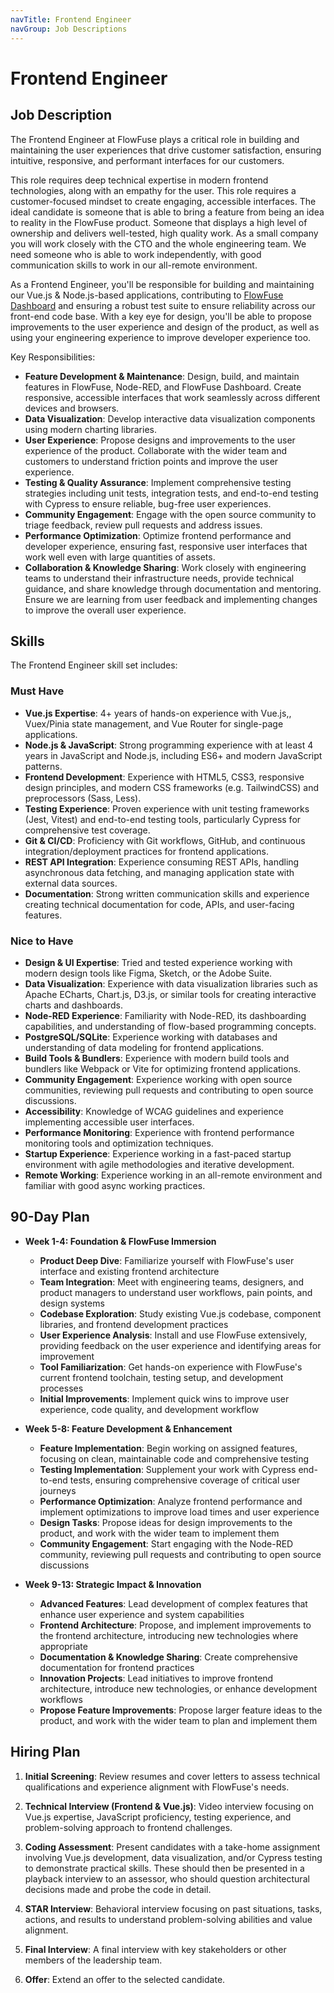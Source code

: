 ```yaml
---
navTitle: Frontend Engineer
navGroup: Job Descriptions
---
```


# Frontend Engineer

## Job Description

The Frontend Engineer at FlowFuse plays a critical role in building and maintaining the user experiences that drive customer satisfaction, ensuring intuitive, responsive, and performant interfaces for our customers.

This role requires deep technical expertise in modern frontend technologies, along with an empathy for the user. This role requires a customer-focused mindset to create engaging, accessible interfaces. The ideal candidate is someone that is able to bring a feature from being an idea to reality in the FlowFuse product. Someone that displays a high level of ownership and delivers well-tested, high quality work. As a small company you will work closely with the CTO and the whole engineering team. We need someone who is able to work independently, with good communication skills to work in our all-remote environment.

As a Frontend Engineer, you'll be responsible for building and maintaining our Vue.js & Node.js-based applications, contributing to [FlowFuse Dashboard](https://dashboard.flowfuse.com/) and ensuring a robust test suite to ensure reliability across our front-end code base. With a key eye for design, you'll be able to propose improvements to the user experience and design of the product, as well as using your engineering experience to improve developer experience too.

Key Responsibilities:

* **Feature Development & Maintenance**: Design, build, and maintain features in FlowFuse, Node-RED, and FlowFuse Dashboard. Create responsive, accessible interfaces that work seamlessly across different devices and browsers.
* **Data Visualization**: Develop interactive data visualization components using modern charting libraries.
* **User Experience**: Propose designs and improvements to the user experience of the product. Collaborate with the wider team and customers to understand friction points and improve the user experience.
* **Testing & Quality Assurance**: Implement comprehensive testing strategies including unit tests, integration tests, and end-to-end testing with Cypress to ensure reliable, bug-free user experiences.
* **Community Engagement**: Engage with the open source community to triage feedback, review pull requests and address issues.
* **Performance Optimization**: Optimize frontend performance and developer experience, ensuring fast, responsive user interfaces that work well even with large quantities of assets.
* **Collaboration & Knowledge Sharing**: Work closely with engineering teams to understand their infrastructure needs, provide technical guidance, and share knowledge through documentation and mentoring. Ensure we are learning from user feedback and implementing changes to improve the overall user experience.

## Skills

The Frontend Engineer skill set includes:

### Must Have

* **Vue.js Expertise**: 4+ years of hands-on experience with Vue.js,, Vuex/Pinia state management, and Vue Router for single-page applications.
* **Node.js & JavaScript**: Strong programming experience with at least 4 years in JavaScript and Node.js, including ES6+ and modern JavaScript patterns.
* **Frontend Development**: Experience with HTML5, CSS3, responsive design principles, and modern CSS frameworks (e.g. TailwindCSS) and preprocessors (Sass, Less).
* **Testing Experience**: Proven experience with unit testing frameworks (Jest, Vitest) and end-to-end testing tools, particularly Cypress for comprehensive test coverage.
* **Git & CI/CD**: Proficiency with Git workflows, GitHub, and continuous integration/deployment practices for frontend applications.
* **REST API Integration**: Experience consuming REST APIs, handling asynchronous data fetching, and managing application state with external data sources.
* **Documentation**: Strong written communication skills and experience creating technical documentation for code, APIs, and user-facing features.

### Nice to Have

* **Design & UI Expertise**: Tried and tested experience working with modern design tools like Figma, Sketch, or the Adobe Suite.
* **Data Visualization**: Experience with data visualization libraries such as Apache ECharts, Chart.js, D3.js, or similar tools for creating interactive charts and dashboards.
* **Node-RED Experience**: Familiarity with Node-RED, its dashboarding capabilities, and understanding of flow-based programming concepts.
* **PostgreSQL/SQLite**: Experience working with databases and understanding of data modeling for frontend applications.
* **Build Tools & Bundlers**: Experience with modern build tools and bundlers like Webpack or Vite for optimizing frontend applications.
* **Community Engagement**: Experience working with open source communities, reviewing pull requests and contributing to open source discussions.
* **Accessibility**: Knowledge of WCAG guidelines and experience implementing accessible user interfaces.
* **Performance Monitoring**: Experience with frontend performance monitoring tools and optimization techniques.
* **Startup Experience**: Experience working in a fast-paced startup environment with agile methodologies and iterative development.
* **Remote Working**: Experience working in an all-remote environment and familiar with good async working practices.

## 90-Day Plan

* **Week 1-4: Foundation & FlowFuse Immersion**
   * **Product Deep Dive**: Familiarize yourself with FlowFuse's user interface and existing frontend architecture
   * **Team Integration**: Meet with engineering teams, designers, and product managers to understand user workflows, pain points, and design systems
   * **Codebase Exploration**: Study existing Vue.js codebase, component libraries, and frontend development practices
   * **User Experience Analysis**: Install and use FlowFuse extensively, providing feedback on the user experience and identifying areas for improvement
   * **Tool Familiarization**: Get hands-on experience with FlowFuse's current frontend toolchain, testing setup, and development processes
   * **Initial Improvements**: Implement quick wins to improve user experience, code quality, and development workflow

* **Week 5-8: Feature Development & Enhancement**
   * **Feature Implementation**: Begin working on assigned features, focusing on clean, maintainable code and comprehensive testing
   * **Testing Implementation**: Supplement your work with Cypress end-to-end tests, ensuring comprehensive coverage of critical user journeys
   * **Performance Optimization**: Analyze frontend performance and implement optimizations to improve load times and user experience
   * **Design Tasks**: Propose ideas for design improvements to the product, and work with the wider team to implement them
   * **Community Engagement**: Start engaging with the Node-RED community, reviewing pull requests and contributing to open source discussions

* **Week 9-13: Strategic Impact & Innovation**
   * **Advanced Features**: Lead development of complex features that enhance user experience and system capabilities
   * **Frontend Architecture**: Propose, and implement improvements to the frontend architecture, introducing new technologies where appropriate
   * **Documentation & Knowledge Sharing**: Create comprehensive documentation for frontend practices
   * **Innovation Projects**: Lead initiatives to improve frontend architecture, introduce new technologies, or enhance development workflows
   * **Propose Feature Improvements**: Propose larger feature ideas to the product, and work with the wider team to plan and implement them

## Hiring Plan

1. **Initial Screening**: Review resumes and cover letters to assess technical qualifications and experience alignment with FlowFuse's needs.

2. **Technical Interview (Frontend & Vue.js)**: Video interview focusing on Vue.js expertise, JavaScript proficiency, testing experience, and problem-solving approach to frontend challenges.

3. **Coding Assessment**: Present candidates with a take-home assignment involving Vue.js development, data visualization, and/or Cypress testing to demonstrate practical skills. These should then be presented in a playback interview to an assessor, who should question architectural decisions made and probe the code in detail.

4. **STAR Interview**: Behavioral interview focusing on past situations, tasks, actions, and results to understand problem-solving abilities and value alignment.

6. **Final Interview**: A final interview with key stakeholders or other members of the leadership team.

7. **Offer**: Extend an offer to the selected candidate.
